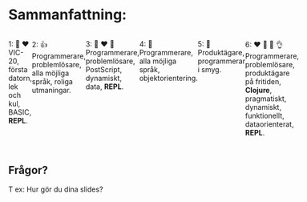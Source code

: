 <div class="slide">

# Sammanfattning:

<div class="gutters-10 small" style="display: flex; flex-direction: row; flex: 1;">

1: 🎉 ❤️ <br>VIC-20, första datorn, lek och kul, BASIC, **REPL**.

2: 👍 <br>Programmerare, problemlösare, alla möjliga språk, roliga utmaningar. 

3: 🎉 ❤️ 💪 <br>Programmerare, problemlösare, PostScript, dynamiskt, data, **REPL**.

4: 🥱 <br>Programmerare, alla möjliga språk, objektorientering.

5: 🤷 <br>Produktägare, programmerar i smyg.

6: ❤️ 🎉 💪 👌 <br>Programmerare, problemlösare, produktägare på fritiden, **Clojure**, pragmatiskt, dynamiskt, funktionellt, dataorienterat, **REPL**.

</div>

<div style="margin-top: 40px;">

## Frågor?

T ex: Hur gör du dina slides?

</div>

</div>